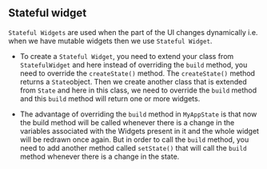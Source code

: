 
  

##  Stateful widget

  

`Stateful Widgets` are used when the part of the UI changes dynamically i.e. when we have mutable widgets then we use `Stateful Widget`.

  

- To create a `Stateful Widget`, you need to extend your class from `StatefulWidget` and here instead of overriding the `build` method, you need to override the `createState()` method. The `createState()` method returns a `State`object. Then we create another class that is extended from `State` and here in this class, we need to override the `build` method and this `build` method will return one or more widgets.

  
- The advantage of overriding the `build` method in `MyAppState` is that now the build method will be called whenever there is a change in the variables associated with the Widgets present in it and the whole widget will be redrawn once again. But in order to call the `build` method, you need to add another method called `setState()` that will call the `build` method whenever there is a change in the state.